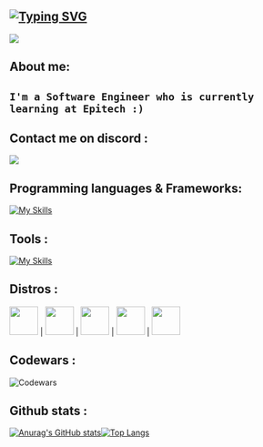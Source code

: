 [![Typing SVG](https://readme-typing-svg.demolab.com?font=Dancing+Script&size=30&pause=1000&color=F7F7F7&random=false&width=435&lines=Hi+there+%2C+I'm+SANAGO+%E2%9D%84%EF%B8%8F)](https://git.io/typing-svg)
---
<img src="https://wallpaperaccess.com/full/2825724.gif">

## About me:

`I'm a Software Engineer who is currently learning at Epitech :)`
---

## Contact me on discord :
<img src="https://discord.c99.nl/widget/theme-4/665623097973669888.png">

## Programming languages & Frameworks:
[![My Skills](https://skillicons.dev/icons?i=c,js,html,css,sass,nodejs,react,electron)](https://skillicons.dev)

## Tools :
[![My Skills](https://skillicons.dev/icons?i=vscode,visualstudio,mongodb,neovim)](https://skillicons.dev)

## Distros :
<p>
<img src="https://upload.wikimedia.org/wikipedia/commons/3/35/Tux.svg" height=50px width=50px> | 
<img src="https://upload.wikimedia.org/wikipedia/commons/9/9a/Xubuntu_Icon.svg" height=50px width=50px> | 
<img src="https://duckduckgo.com/i/3a8cda34.png" height=50px width=50px> | 
<img src="https://cdn.icon-icons.com/icons2/1508/PNG/512/distributorlogoarchlinux_103805.png" height=50px width=50px> | 
<img src="https://upload.wikimedia.org/wikipedia/commons/3/3f/Fedora_logo.svg" height=50px width=50px>
</p>

## Codewars :
![Codewars](https://www.codewars.com/users/SANAGOdev/badges/large)

## Github stats :
<div style="display: flex;">
    <a href="https://github.com/anuraghazra/github-readme-stats">
        <img src="https://github-readme-stats-git-masterrstaa-rickstaa.vercel.app/api?username=SANAGOdev&show_icons=true&include_all_commits=true&count_private=true&theme=tokyonight" alt="Anurag's GitHub stats">
    </a>
    <a href="https://github.com/anuraghazra/github-readme-stats">
        <img src="https://github-readme-stats-git-masterrstaa-rickstaa.vercel.app/api/top-langs/?username=SANAGOdev&&theme=tokyonight&layout=compact&langs_count=10" alt="Top Langs"">
    </a>
</div>

